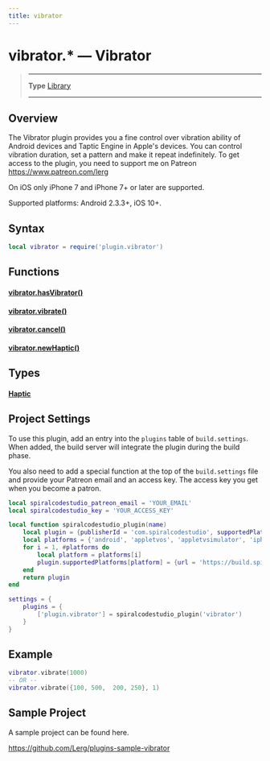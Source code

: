 ```yaml
---
title: vibrator
---
```

# vibrator.* &mdash; Vibrator

> --------------------- ------------------------------------------------------------------------------------------
> __Type__              [Library](https://docs.coronalabs.com/api/type/library.html)
> --------------------- ------------------------------------------------------------------------------------------

## Overview

The Vibrator plugin provides you a fine control over vibration ability of Android devices and Taptic Engine in Apple's devices. You can control vibration duration, set a pattern and make it repeat indefinitely.
To get access to the plugin, you need to support me on Patreon https://www.patreon.com/lerg

On iOS only iPhone 7 and iPhone 7+ or later are supported.

Supported platforms: Android 2.3.3+, iOS 10+.

## Syntax
```lua
local vibrator = require('plugin.vibrator')
```
## Functions

#### [vibrator.hasVibrator()](/plugin/vibrator/hasVibrator)

#### [vibrator.vibrate()](/plugin/vibrator/vibrate)

#### [vibrator.cancel()](/plugin/vibrator/cancel)

#### [vibrator.newHaptic()](/plugin/vibrator/newHaptic)

## Types

#### [Haptic](/plugin/vibrator/type/Haptic)

## Project Settings

To use this plugin, add an entry into the `plugins` table of `build.settings`. When added, the build server will integrate the plugin during the build phase.

You also need to add a special function at the top of the `build.settings` file and provide your Patreon email and an access key. The access key you get when you become a patron.

```lua
local spiralcodestudio_patreon_email = 'YOUR_EMAIL'
local spiralcodestudio_key = 'YOUR_ACCESS_KEY'

local function spiralcodestudio_plugin(name)
	local plugin = {publisherId = 'com.spiralcodestudio', supportedPlatforms = {}}
	local platforms = {'android', 'appletvos', 'appletvsimulator', 'iphone', 'iphone-sim', 'mac-sim', 'win32-sim'}
	for i = 1, #platforms do
		local platform = platforms[i]
		plugin.supportedPlatforms[platform] = {url = 'https://build.spiralcodestudio.com/' .. spiralcodestudio_patreon_email .. '/' .. spiralcodestudio_key .. '/solar2d/' .. name .. '_' .. platform .. '.tgz'}
	end
	return plugin
end

settings = {
	plugins = {
		['plugin.vibrator'] = spiralcodestudio_plugin('vibrator')
	}
}
```

## Example

```lua
vibrator.vibrate(1000)
-- OR --
vibrator.vibrate({100, 500,  200, 250}, 1)
```

## Sample Project

A sample project can be found here.

https://github.com/Lerg/plugins-sample-vibrator